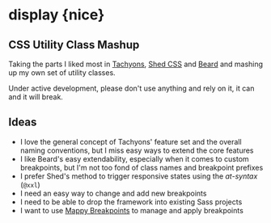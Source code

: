 # display {nice}
## CSS Utility Class Mashup

Taking the parts I liked most in [Tachyons](http://tachyons.io/), [Shed CSS](http://tedconf.github.io/shed-css/) and [Beard](http://buildwithbeard.com/) and mashing up my own set of utility classes.

Under active development, please don't use anything and rely on it, it can and it will break.

## Ideas
- I love the general concept of Tachyons' feature set and the overall naming conventions, but I miss easy ways to extend the core features
- I like Beard's easy extendability, especially when it comes to custom breakpoints, but I'm not too fond of class names and breakpoint prefixes
- I prefer Shed's method to trigger responsive states using the _at-syntax_ (`@xxl`)
- I need an easy way to change and add new breakpoints
- I need to be able to drop the framework into existing Sass projects
- I want to use [Mappy Breakpoints](https://github.com/zellwk/mappy-breakpoints) to manage and apply breakpoints